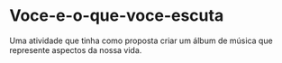 # Voce-e-o-que-voce-escuta
Uma atividade que tinha como proposta criar um álbum de música que represente aspectos da nossa vida.
